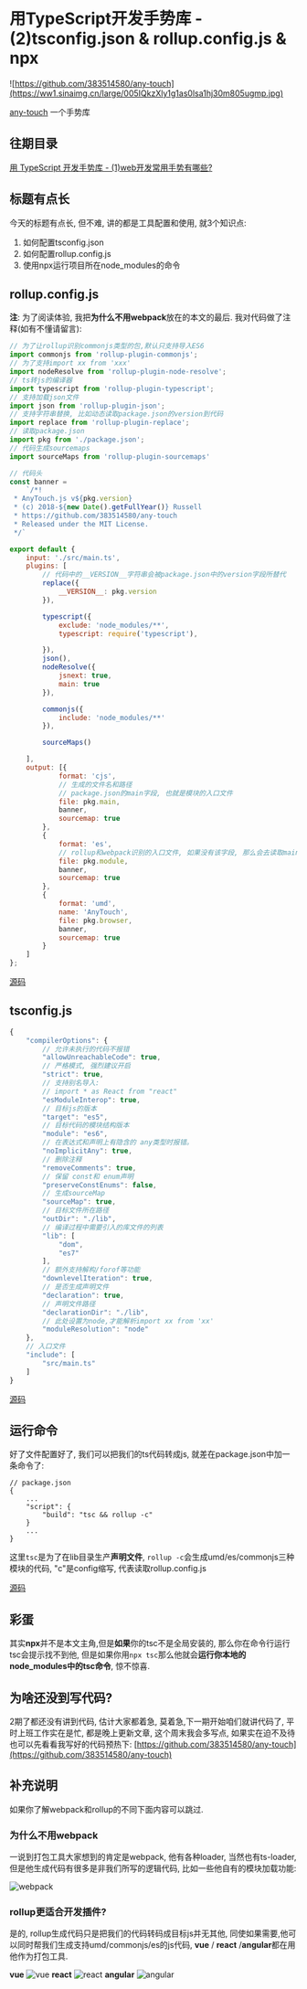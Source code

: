# 用TypeScript开发手势库 - (2)tsconfig.json & rollup.config.js & npx

![https://github.com/383514580/any-touch](https://ww1.sinaimg.cn/large/005IQkzXly1g1as0lsa1hj30m805ugmp.jpg)

 [any-touch](https://github.com/383514580/any-touch) 一个手势库

## 往期目录
[用 TypeScript 开发手势库 - (1)web开发常用手势有哪些?](https://juejin.im/post/5c8fc2105188252d72550acf)


## 标题有点长
今天的标题有点长, 但不难, 讲的都是工具配置和使用, 就3个知识点:
1. 如何配置tsconfig.json
2. 如何配置rollup.config.js
3. 使用npx运行项目所在node_modules的命令

## rollup.config.js

**注**: 为了阅读体验, 我把**为什么不用webpack**放在的本文的最后. 我对代码做了注释(如有不懂请留言):
```javascript
// 为了让rollup识别commonjs类型的包,默认只支持导入ES6
import commonjs from 'rollup-plugin-commonjs';
// 为了支持import xx from 'xxx'
import nodeResolve from 'rollup-plugin-node-resolve';
// ts转js的编译器
import typescript from 'rollup-plugin-typescript';
// 支持加载json文件
import json from 'rollup-plugin-json';
// 支持字符串替换, 比如动态读取package.json的version到代码
import replace from 'rollup-plugin-replace';
// 读取package.json
import pkg from './package.json';
// 代码生成sourcemaps
import sourceMaps from 'rollup-plugin-sourcemaps'

// 代码头
const banner =
    `/*!
 * AnyTouch.js v${pkg.version}
 * (c) 2018-${new Date().getFullYear()} Russell
 * https://github.com/383514580/any-touch
 * Released under the MIT License.
 */`

export default {
    input: './src/main.ts',
    plugins: [
        // 代码中的__VERSION__字符串会被package.json中的version字段所替代
        replace({
            __VERSION__: pkg.version
        }),

        typescript({
            exclude: 'node_modules/**',
            typescript: require('typescript'),

        }),
        json(),
        nodeResolve({
            jsnext: true,
            main: true
        }),

        commonjs({
            include: 'node_modules/**'
        }),

        sourceMaps()

    ],
    output: [{
            format: 'cjs',
            // 生成的文件名和路径
            // package.json的main字段, 也就是模块的入口文件
            file: pkg.main, 
            banner,
            sourcemap: true
        },
        {
            format: 'es',
            // rollup和webpack识别的入口文件, 如果没有该字段, 那么会去读取main字段
            file: pkg.module,
            banner,
            sourcemap: true
        },
        {
            format: 'umd',
            name: 'AnyTouch',
            file: pkg.browser,
            banner,
            sourcemap: true
        }
    ]
};
```
[源码](https://github.com/383514580/any-touch/blob/master/rollup.config.js)

## tsconfig.js

``` Javascript
{
    "compilerOptions": {
        // 允许未执行的代码不报错
        "allowUnreachableCode": true,
        // 严格模式, 强烈建议开启
        "strict": true,
        // 支持别名导入:
        // import * as React from "react"
        "esModuleInterop": true,
        // 目标js的版本
        "target": "es5",
        // 目标代码的模块结构版本
        "module": "es6",
        // 在表达式和声明上有隐含的 any类型时报错。
        "noImplicitAny": true,
        // 删除注释
        "removeComments": true,
        // 保留 const和 enum声明
        "preserveConstEnums": false,
        // 生成sourceMap    
        "sourceMap": true,
        // 目标文件所在路径
        "outDir": "./lib",
        // 编译过程中需要引入的库文件的列表
        "lib": [
            "dom",
            "es7"
        ],
        // 额外支持解构/forof等功能
        "downlevelIteration": true,
        // 是否生成声明文件
        "declaration": true,
        // 声明文件路径
        "declarationDir": "./lib",
        // 此处设置为node,才能解析import xx from 'xx'
        "moduleResolution": "node"
    },
    // 入口文件
    "include": [
        "src/main.ts"
    ]
}
```
[源码](https://github.com/383514580/any-touch/blob/master/tsconfig.json)

## 运行命令
好了文件配置好了, 我们可以把我们的ts代码转成js, 就差在package.json中加一条命令了: 
```javscript
// package.json
{
    ...
    "script": {
        "build": "tsc && rollup -c"
    }
    ...
}
```
这里`tsc`是为了在lib目录生产**声明文件**, `rollup -c`会生成umd/es/commonjs三种模块的代码, "c"是config缩写, 代表读取rollup.config.js

[源码](https://github.com/383514580/any-touch/blob/master/package.json)

## 彩蛋
其实**npx**并不是本文主角,但是**如果**你的tsc不是全局安装的, 那么你在命令行运行tsc会提示找不到他, 但是如果你用`npx tsc`那么他就会**运行你本地的node_modules中的tsc命令**, 惊不惊喜.

## 为啥还没到写代码?
2期了都还没有讲到代码, 估计大家都着急, 莫着急,下一期开始咱们就讲代码了, 平时上班工作实在是忙, 都是晚上更新文章, 这个周末我会多写点, 如果实在迫不及待也可以先看看我写好的代码预热下: 
[https://github.com/383514580/any-touch](https://github.com/383514580/any-touch)

## 补充说明
如果你了解webpack和rollup的不同下面内容可以跳过.

### 为什么不用webpack
一说到打包工具大家想到的肯定是webpack, 他有各种loader, 当然也有ts-loader, 但是他生成代码有很多是非我们所写的逻辑代码, 比如一些他自有的模块加载功能:

![webpack](https://ww1.sinaimg.cn/large/005IQkzXly1g1apvg17axj30pu0fpab4.jpg)

### rollup更适合开发插件?
是的, rollup生成代码只是把我们的代码转码成目标js并无其他, 同使如果需要,他可以同时帮我们生成支持umd/commonjs/es的js代码, **vue** / **react** /**angular**都在用他作为打包工具.

**vue**
![vue](https://ww1.sinaimg.cn/large/005IQkzXly1g1aq723deej30iu05vgm4.jpg)
**react**
![react](https://ww1.sinaimg.cn/large/005IQkzXly1g1aq6udkhfj30fr02ijrd.jpg)
**angular**
![angular](https://ww1.sinaimg.cn/large/005IQkzXly1g1aq6g16hkj30dk048q2y.jpg)